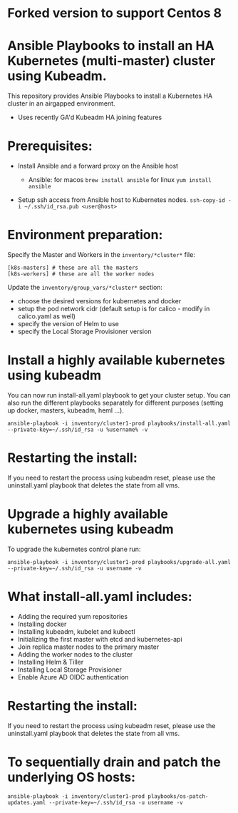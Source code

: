 # Forked version to support Centos 8  


# Ansible Playbooks to install an HA Kubernetes (multi-master) cluster using Kubeadm.  

This repository provides Ansible Playbooks to install a Kubernetes HA cluster in an airgapped environment.
- Uses recently GA'd Kubeadm HA joining features


# Prerequisites:
- Install Ansible and a forward proxy on the Ansible host
  - Ansible:
    for macos `brew install ansible`
    for linux `yum install ansible`

- Setup ssh access from Ansible host to Kubernetes nodes.
```ssh-copy-id -i ~/.ssh/id_rsa.pub <user@host>```

# Environment preparation:

Specify the Master and Workers in the `inventory/*cluster*` file:
```
[k8s-masters] # these are all the masters
[k8s-workers] # these are all the worker nodes
```

Update the `inventory/group_vars/*cluster*` section:
- choose the desired versions for kubernetes and docker
- setup the pod network cidr (default setup is for calico - modify in calico.yaml as well)
- specify the version of Helm to use
- specify the Local Storage Provisioner version


# Install a highly available kubernetes using kubeadm

You can now run install-all.yaml playbook to get your cluster setup.
You can also run the different playbooks separately for different purposes (setting up docker, masters, kubeadm, heml ...).

```
ansible-playbook -i inventory/cluster1-prod playbooks/install-all.yaml --private-key=~/.ssh/id_rsa -u %username% -v
```

# Restarting the install:
If you need to restart the process using kubeadm reset, please use the uninstall.yaml playbook that deletes the state from all vms.


# Upgrade a highly available kubernetes using kubeadm

To upgrade the kubernetes control plane run:
```
ansible-playbook -i inventory/cluster1-prod playbooks/upgrade-all.yaml --private-key=~/.ssh/id_rsa -u username -v
```

# What install-all.yaml includes:

- Adding the required yum repositories
- Installing docker
- Installing kubeadm, kubelet and kubectl
- Initializing the first master with etcd and kubernetes-api
- Join replica master nodes to the primary master
- Adding the worker nodes to the cluster
- Installing Helm & Tiller
- Installing Local Storage Provisioner
- Enable Azure AD OIDC authentication

# Restarting the install:

If you need to restart the process using kubeadm reset, please use the uninstall.yaml playbook that deletes the state from all vms.

# To sequentially drain and patch the underlying OS hosts:

```
ansible-playbook -i inventory/cluster1-prod playbooks/os-patch-updates.yaml --private-key=~/.ssh/id_rsa -u username -v
```